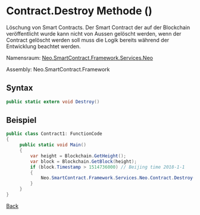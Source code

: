 # Contract.Destroy Methode ()

Löschung von Smart Contracts. Der Smart Contract der auf der Blockchain veröffentlicht wurde kann nicht von Aussen gelöscht werden, wenn der Contract gelöscht werden soll muss die Logik bereits während der Entwicklung beachtet werden.

Namensraum: [Neo.SmartContract.Framework.Services.Neo](../../neo.md)

Assembly: Neo.SmartContract.Framework

## Syntax

```c#
public static extern void Destroy()
```

## Beispiel

```c#
public class Contract1: FunctionCode
{
     public static void Main()
     {
         var height = Blockchain.GetHeight();
         var block = Blockchain.GetBlock(height);
         if (block.Timestamp > 1514736000) // Beijing time 2018-1-1
         {
             Neo.SmartContract.Framework.Services.Neo.Contract.Destroy();
         }
     }
}
```



[Back](../Account.md)
